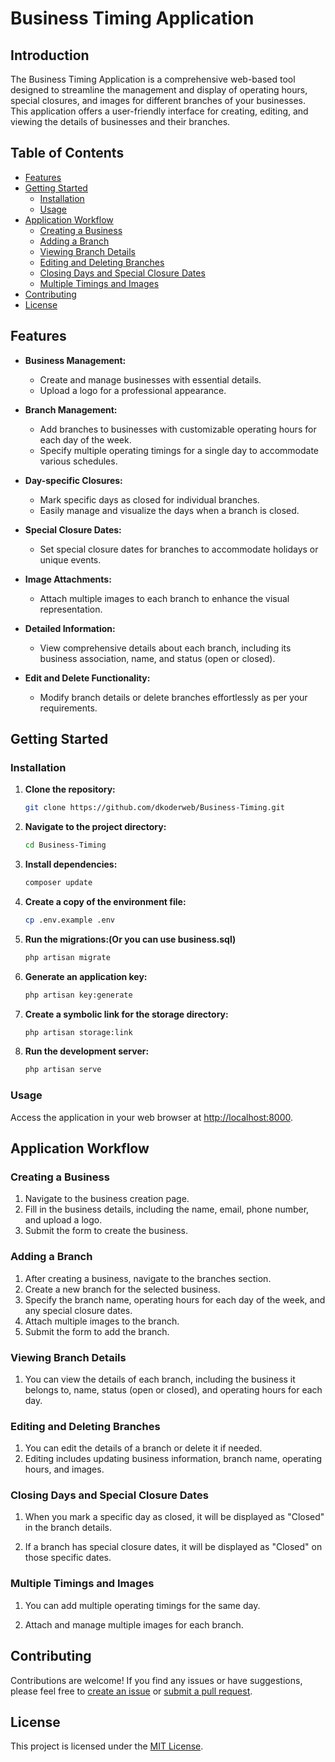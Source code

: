 # Business Timing Application

## Introduction

The Business Timing Application is a comprehensive web-based tool designed to streamline the management and display of operating hours, special closures, and images for different branches of your businesses. This application offers a user-friendly interface for creating, editing, and viewing the details of businesses and their branches.

## Table of Contents

- [Features](#features)
- [Getting Started](#getting-started)
  - [Installation](#installation)
  - [Usage](#usage)
- [Application Workflow](#application-workflow)
  - [Creating a Business](#creating-a-business)
  - [Adding a Branch](#adding-a-branch)
  - [Viewing Branch Details](#viewing-branch-details)
  - [Editing and Deleting Branches](#editing-and-deleting-branches)
  - [Closing Days and Special Closure Dates](#closing-days-and-special-closure-dates)
  - [Multiple Timings and Images](#multiple-timings-and-images)
- [Contributing](#contributing)
- [License](#license)

## Features

- **Business Management:**
  - Create and manage businesses with essential details.
  - Upload a logo for a professional appearance.

- **Branch Management:**
  - Add branches to businesses with customizable operating hours for each day of the week.
  - Specify multiple operating timings for a single day to accommodate various schedules.

- **Day-specific Closures:**
  - Mark specific days as closed for individual branches.
  - Easily manage and visualize the days when a branch is closed.

- **Special Closure Dates:**
  - Set special closure dates for branches to accommodate holidays or unique events.

- **Image Attachments:**
  - Attach multiple images to each branch to enhance the visual representation.

- **Detailed Information:**
  - View comprehensive details about each branch, including its business association, name, and status (open or closed).

- **Edit and Delete Functionality:**
  - Modify branch details or delete branches effortlessly as per your requirements.

## Getting Started

### Installation

1. **Clone the repository:**

    ```bash
    git clone https://github.com/dkoderweb/Business-Timing.git
    ```

2. **Navigate to the project directory:**

    ```bash
    cd Business-Timing
    ```

3. **Install dependencies:**

    ```bash
    composer update
    ```

4. **Create a copy of the environment file:**

    ```bash
    cp .env.example .env
    ```

5. **Run the migrations:(Or you can use business.sql)**

    ```bash
    php artisan migrate
    ```

6. **Generate an application key:**

    ```bash
    php artisan key:generate
    ```

7. **Create a symbolic link for the storage directory:**

    ```bash
    php artisan storage:link
    ```

8. **Run the development server:**

    ```bash
    php artisan serve
    ```

### Usage

Access the application in your web browser at [http://localhost:8000](http://localhost:8000).

## Application Workflow

### Creating a Business

1. Navigate to the business creation page.
2. Fill in the business details, including the name, email, phone number, and upload a logo.
3. Submit the form to create the business.

### Adding a Branch

1. After creating a business, navigate to the branches section.
2. Create a new branch for the selected business.
3. Specify the branch name, operating hours for each day of the week, and any special closure dates.
4. Attach multiple images to the branch.
5. Submit the form to add the branch.

### Viewing Branch Details

1. You can view the details of each branch, including the business it belongs to, name, status (open or closed), and operating hours for each day.

### Editing and Deleting Branches

1. You can edit the details of a branch or delete it if needed.
2. Editing includes updating business information, branch name, operating hours, and images.

### Closing Days and Special Closure Dates

1. When you mark a specific day as closed, it will be displayed as "Closed" in the branch details.

2. If a branch has special closure dates, it will be displayed as "Closed" on those specific dates.

### Multiple Timings and Images

1. You can add multiple operating timings for the same day.

2. Attach and manage multiple images for each branch.

## Contributing

Contributions are welcome! If you find any issues or have suggestions, please feel free to [create an issue](https://github.com/dkoderweb/Business-Timing/issues) or [submit a pull request](https://github.com/dkoderweb/Business-Timing/pulls).

## License

This project is licensed under the [MIT License](LICENSE).
